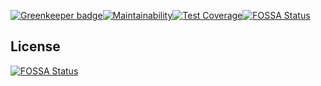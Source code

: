 [![Greenkeeper badge](https://badges.greenkeeper.io/mmornati/mornati-web.svg)](https://greenkeeper.io/)[![Maintainability](https://api.codeclimate.com/v1/badges/d2bf48b225fe445bd40a/maintainability)](https://codeclimate.com/github/mmornati/mornati-web/maintainability)[![Test Coverage](https://api.codeclimate.com/v1/badges/d2bf48b225fe445bd40a/test_coverage)](https://codeclimate.com/github/mmornati/mornati-web/test_coverage)[![FOSSA Status](https://app.fossa.io/api/projects/git%2Bgithub.com%2Fmmornati%2Fmornati-web.svg?type=shield)](https://app.fossa.io/projects/git%2Bgithub.com%2Fmmornati%2Fmornati-web?ref=badge_shield)


## License
[![FOSSA Status](https://app.fossa.io/api/projects/git%2Bgithub.com%2Fmmornati%2Fmornati-web.svg?type=large)](https://app.fossa.io/projects/git%2Bgithub.com%2Fmmornati%2Fmornati-web?ref=badge_large)
